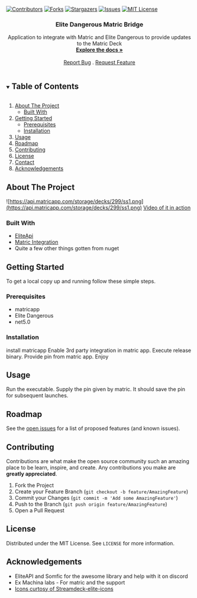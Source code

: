 ﻿[![Contributors][contributors-shield]][contributors-url]
[![Forks][forks-shield]][forks-url]
[![Stargazers][stars-shield]][stars-url]
[![Issues][issues-shield]][issues-url]
[![MIT License][license-shield]][license-url]


  <h3 align="center">Elite Dangerous Matric Bridge</h3>

  <p align="center">
    Application to integrate with Matric and Elite Dangerous to provide updates to the Matric Deck
    <br />
    <a href="https://github.com/geekbozu/EliteDangerousMatricBridge"><strong>Explore the docs »</strong></a>
    <br />
    <br />
    <a href="https://github.com/geekbozu/EliteDangerousMatricBridge/issues">Report Bug</a>
    .
    <a href="https://github.com/geekbozu/EliteDangerousMatricBridge/issues">Request Feature</a>
  </p>
</p>



<!-- TABLE OF CONTENTS -->
<details open="open">
  <summary><h2 style="display: inline-block">Table of Contents</h2></summary>
  <ol>
    <li>
      <a href="#about-the-project">About The Project</a>
      <ul>
        <li><a href="#built-with">Built With</a></li>
      </ul>
    </li>
    <li>
      <a href="#getting-started">Getting Started</a>
      <ul>
        <li><a href="#prerequisites">Prerequisites</a></li>
        <li><a href="#installation">Installation</a></li>
      </ul>
    </li>
    <li><a href="#usage">Usage</a></li>
    <li><a href="#roadmap">Roadmap</a></li>
    <li><a href="#contributing">Contributing</a></li>
    <li><a href="#license">License</a></li>
    <li><a href="#contact">Contact</a></li>
    <li><a href="#acknowledgements">Acknowledgements</a></li>
  </ol>
</details>



<!-- ABOUT THE PROJECT -->
## About The Project

![https://api.matricapp.com/storage/decks/299/ss1.png](https://api.matricapp.com/storage/decks/299/ss1.png)
[Video of it in action](https://youtu.be/KDztA3kJCUg)


### Built With

* [EliteApi](https://github.com/EliteAPI/EliteAPI/)
* [Matric Integration](https://matricapp.com/)
* Quite a few other things gotten from nuget 




<!-- GETTING STARTED -->
## Getting Started

To get a local copy up and running follow these simple steps.

### Prerequisites

* matricapp
* Elite Dangerous 
* net5.0 
### Installation

install matricapp
Enable 3rd party integration in matric app.
Execute release binary. 
Provide pin from matric app.
Enjoy




<!-- USAGE EXAMPLES -->
## Usage

Run the executable. Supply the pin given by matric. It should save the pin for subsequent launches.  



<!-- ROADMAP -->
## Roadmap

See the [open issues](https://github.com/geekbozu/EliteDangerousMatricBridge/issues) for a list of proposed features (and known issues).



<!-- CONTRIBUTING -->
## Contributing

Contributions are what make the open source community such an amazing place to be learn, inspire, and create. Any contributions you make are **greatly appreciated**.

1. Fork the Project
2. Create your Feature Branch (`git checkout -b feature/AmazingFeature`)
3. Commit your Changes (`git commit -m 'Add some AmazingFeature'`)
4. Push to the Branch (`git push origin feature/AmazingFeature`)
5. Open a Pull Request



<!-- LICENSE -->
## License

Distributed under the MIT License. See `LICENSE` for more information.


<!-- ACKNOWLEDGEMENTS -->
## Acknowledgements

* EliteAPI and Somfic for the awesome library and help with it on discord
* Ex Machina labs - For matric and the support
* [Icons curtosy of Streamdeck-elite-icons](https://github.com/Ordo-Corona-Stellarum/streamdeck-elite-icons)





<!-- MARKDOWN LINKS & IMAGES -->
<!-- https://www.markdownguide.org/basic-syntax/#reference-style-links -->
[contributors-shield]: https://img.shields.io/github/contributors/geekbozu/EliteDangerousMatricBridge.svg?style=for-the-badge
[contributors-url]: https://github.com/geekbozu/EliteDangerousMatricBridge/graphs/contributors
[forks-shield]: https://img.shields.io/github/forks/geekbozu/EliteDangerousMatricBridge.svg?style=for-the-badge
[forks-url]: https://github.com/geekbozu/EliteDangerousMatricBridge/network/members
[stars-shield]: https://img.shields.io/github/stars/geekbozu/EliteDangerousMatricBridge.svg?style=for-the-badge
[stars-url]: https://github.com/geekbozu/EliteDangerousMatricBridge/stargazers
[issues-shield]: https://img.shields.io/github/issues/geekbozu/EliteDangerousMatricBridge.svg?style=for-the-badge
[issues-url]: https://github.com/geekbozu/EliteDangerousMatricBridge/issues
[license-shield]: https://img.shields.io/github/license/geekbozu/EliteDangerousMatricBridge.svg?style=for-the-badge
[license-url]: https://github.com/geekbozu/EliteDangerousMatricBridge/blob/master/LICENSE.txt